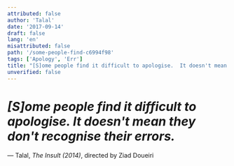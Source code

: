 ```yaml
---
attributed: false
author: 'Talal'
date: '2017-09-14'
draft: false
lang: 'en'
misattributed: false
path: '/some-people-find-c6994f98'
tags: ['Apology', 'Err']
title: "[S]ome people find it difficult to apologise.  It doesn't mean they don't recognise their errors."
unverified: false
---
```


# *[S]ome people find it difficult to apologise.  It doesn't mean they don't recognise their errors.*
&mdash; Talal, <cite><em>The Insult (2014)</em></cite>, directed by Ziad Doueiri